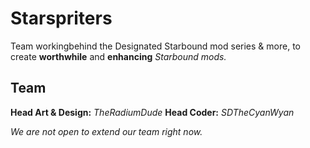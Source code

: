 # Starspriters
Team workingbehind the Designated Starbound mod series &amp; more, to create **worthwhile** and **enhancing** _Starbound mods._

## Team
**Head Art & Design:** _TheRadiumDude_
**Head Coder:** _SDTheCyanWyan_

*We are not open to extend our team right now.*


